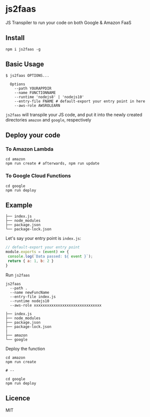 # js2faas

JS Transpiler to run your code on both Google & Amazon FaaS

## Install
```shell
npm i js2faas -g
```

## Basic Usage

```shell
$ js2faas OPTIONS... 
  
  Options
    --path YOURAPPDIR 
    --name FUNCTIONNAME 
    --runtime 'nodejs8' | 'nodejs10'
    --entry-file FNAME # default-export your entry point in here
    --aws-role AWSROLEARN
```

`js2faas` will transpile your JS code, and put it into the newly created directories `amazon` and `google`, respectively

## Deploy your code

### To Amazon Lambda

```shell
cd amazon
npm run create # afterwards, npm run update
```

### To Google Cloud Functions

```shell
cd google
npm run deploy
```


## Example

```
├── index.js
├── node_modules
├── package.json
└── package-lock.json
```

Let's say your entry point is `index.js`:
```js
// default-export your entry point
module.exports = (event) => {
 console.log(`Data passed: ${ event }`);
 return { a: 1, b: 2 }
}
```

Run `js2faas`
```shell
js2faas
  --path . 
  --name newFuncName
  --entry-file index.js
  --runtime nodejs10
  --aws-role xxxxxxxxxxxxxxxxxxxxxxxxxxxxxxx
```

```
├── index.js
├── node_modules
├── package.json
├── package-lock.json
|
├── amazon
└── google
```

Deploy the function

```
cd amazon
npm run create

# --

cd google
npm run deploy

```


## Licence

MIT